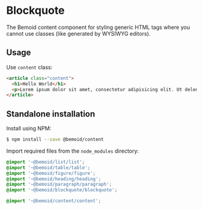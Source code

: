 # Blockquote

The Bemoid content component for styling generic HTML tags where you cannot use classes (like generated by WYSIWYG editors).

## Usage

Use `content` class:

```html
<article class="content">
  <h1>Hello World</h1>
  <p>Lorem ipsum dolor sit amet, consectetur adipisicing elit. Ut deleniti dicta, magni reprehenderit voluptatem quod suscipit similique ducimus autem error.</p>
</article>
```

## Standalone installation

Install using NPM:

```bash
$ npm install --save @bemoid/content
```

Import required files from the `node_modules` directory:

```scss
@import '~@bemoid/list/list';
@import '~@bemoid/table/table';
@import '~@bemoid/figure/figure';
@import '~@bemoid/heading/heading';
@import '~@bemoid/paragraph/paragraph';
@import '~@bemoid/blockquote/blockquote';

@import '~@bemoid/content/content';
```